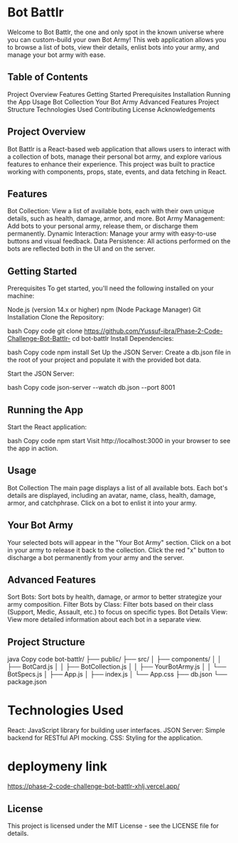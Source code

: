 # Bot Battlr
Welcome to Bot Battlr, the one and only spot in the known universe where you can custom-build your own Bot Army! This web application allows you to browse a list of bots, view their details, enlist bots into your army, and manage your bot army with ease.

## Table of Contents
Project Overview
Features
Getting Started
Prerequisites
Installation
Running the App
Usage
Bot Collection
Your Bot Army
Advanced Features
Project Structure
Technologies Used
Contributing
License
Acknowledgements
## Project Overview
Bot Battlr is a React-based web application that allows users to interact with a collection of bots, manage their personal bot army, and explore various features to enhance their experience. This project was built to practice working with components, props, state, events, and data fetching in React.

## Features
Bot Collection: View a list of available bots, each with their own unique details, such as health, damage, armor, and more.
Bot Army Management: Add bots to your personal army, release them, or discharge them permanently.
Dynamic Interaction: Manage your army with easy-to-use buttons and visual feedback.
Data Persistence: All actions performed on the bots are reflected both in the UI and on the server.
## Getting Started
Prerequisites
To get started, you'll need the following installed on your machine:

Node.js (version 14.x or higher)
npm (Node Package Manager)
Git
Installation
Clone the Repository:

bash
Copy code
git clone https://github.com/Yussuf-ibra/Phase-2-Code-Challenge-Bot-Battlr-
cd bot-battlr
Install Dependencies:

bash
Copy code
npm install
Set Up the JSON Server:
Create a db.json file in the root of your project and populate it with the provided bot data.

Start the JSON Server:

bash
Copy code
json-server --watch db.json --port 8001
## Running the App
Start the React application:

bash
Copy code
npm start
Visit http://localhost:3000 in your browser to see the app in action.

## Usage
Bot Collection
The main page displays a list of all available bots.
Each bot's details are displayed, including an avatar, name, class, health, damage, armor, and catchphrase.
Click on a bot to enlist it into your army.
## Your Bot Army
Your selected bots will appear in the "Your Bot Army" section.
Click on a bot in your army to release it back to the collection.
Click the red "x" button to discharge a bot permanently from your army and the server.
## Advanced Features
Sort Bots: Sort bots by health, damage, or armor to better strategize your army composition.
Filter Bots by Class: Filter bots based on their class (Support, Medic, Assault, etc.) to focus on specific types.
Bot Details View: View more detailed information about each bot in a separate view.
## Project Structure
java
Copy code
bot-battlr/
├── public/
├── src/
│   ├── components/
│   │   ├── BotCard.js
│   │   ├── BotCollection.js
│   │   ├── YourBotArmy.js
│   │   └── BotSpecs.js
│   ├── App.js
│   ├── index.js
│   └── App.css
├── db.json
└── package.json
# Technologies Used
React: JavaScript library for building user interfaces.
JSON Server: Simple backend for RESTful API mocking.
CSS: Styling for the application.

# deploymeny link
https://phase-2-code-challenge-bot-battlr-xhlj.vercel.app/

## License
This project is licensed under the MIT License - see the LICENSE file for details.
